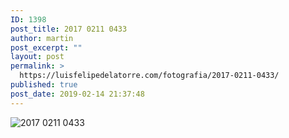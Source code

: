 ```yaml
---
ID: 1398
post_title: 2017 0211 0433
author: martin
post_excerpt: ""
layout: post
permalink: >
  https://luisfelipedelatorre.com/fotografia/2017-0211-0433/
published: true
post_date: 2019-02-14 21:37:48
---
```

<p><img src="https://luisfelipedelatorre.com/wp-content/uploads/2019/02/2017-0211-0433-1024x678.jpg" alt="2017 0211 0433"/></p>
